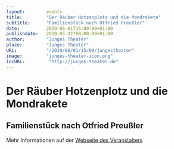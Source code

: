```yaml
---
layout:        events
title:         "Der Räuber Hotzenplotz und die Mondrakete"
subtitle:      "Familienstück nach Otfried Preußler"
date:          2019-06-01T15:00:00+01:00
publishdate:   2019-05-22T00:00:00+01:00
author:        "Junges Theater"
place:         "Junges Theater"
URL:           "/2019/06/01/15/00/jungestheater"
image:         "junges-theater-icon.png"
locURL:         "http://junges-theater.de"
---
```


Der Räuber Hotzenplotz und die Mondrakete
===========

Familienstück nach Otfried Preußler
-----------



Mehr Informationen auf der [Webseite des Veranstalters](http://www.junges-theater.de/content/index.php?id=695)
